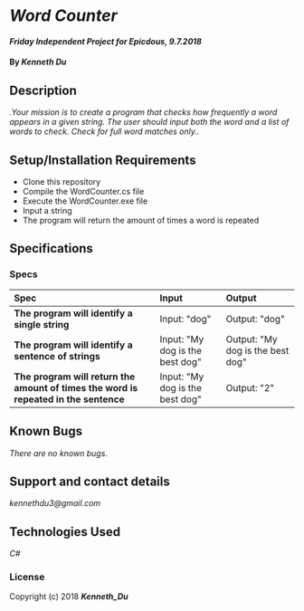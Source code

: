 # _Word Counter_

#### _Friday Independent Project for Epicdous, 9.7.2018_

#### By _**Kenneth Du**_

## Description

_.Your mission is to create a program that checks how frequently a word appears in a given string. The user should input both the word and a list of words to check. Check for full word matches only.._

## Setup/Installation Requirements

* Clone this repository
* Compile the WordCounter.cs file
* Execute the WordCounter.exe file
* Input a string
* The program will return the amount of times a word is repeated

## Specifications

### Specs
| Spec | Input | Output |
| :-------------     | :------------- | :------------- |
| **The program will identify a single string** | Input: "dog" | Output: "dog" |
| **The program will identify a sentence of strings** | Input: "My dog is the best dog" | Output: "My dog is the best dog"|
| **The program will return the amount of times the word is repeated in the sentence** | Input: "My dog is the best dog" | Output: "2" |

## Known Bugs

_There are no known bugs._

## Support and contact details

_kennethdu3@gmail.com_

## Technologies Used

_C#_

### License

Copyright (c) 2018 **_Kenneth_Du_**

